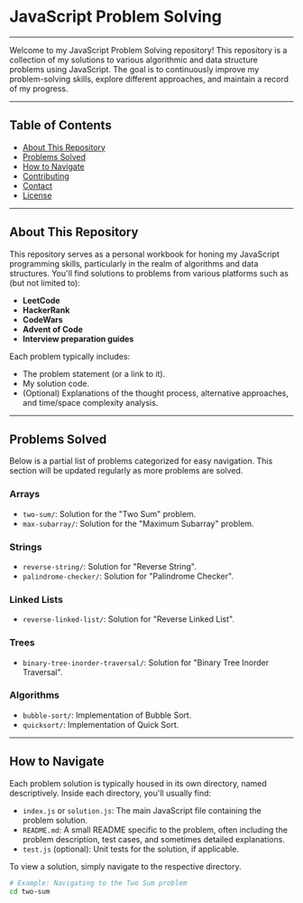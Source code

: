 # JavaScript Problem Solving

---

Welcome to my JavaScript Problem Solving repository! This repository is a collection of my solutions to various algorithmic and data structure problems using JavaScript. The goal is to continuously improve my problem-solving skills, explore different approaches, and maintain a record of my progress.

---

## Table of Contents

- [About This Repository](#about-this-repository)
- [Problems Solved](#problems-solved)
- [How to Navigate](#how-to-navigate)
- [Contributing](#contributing)
- [Contact](#contact)
- [License](#license)

---

## About This Repository

This repository serves as a personal workbook for honing my JavaScript programming skills, particularly in the realm of algorithms and data structures. You'll find solutions to problems from various platforms such as (but not limited to):

* **LeetCode**
* **HackerRank**
* **CodeWars**
* **Advent of Code**
* **Interview preparation guides**

Each problem typically includes:
* The problem statement (or a link to it).
* My solution code.
* (Optional) Explanations of the thought process, alternative approaches, and time/space complexity analysis.

---

## Problems Solved

Below is a partial list of problems categorized for easy navigation. This section will be updated regularly as more problems are solved.

### Arrays

* `two-sum/`: Solution for the "Two Sum" problem.
* `max-subarray/`: Solution for the "Maximum Subarray" problem.

### Strings

* `reverse-string/`: Solution for "Reverse String".
* `palindrome-checker/`: Solution for "Palindrome Checker".

### Linked Lists

* `reverse-linked-list/`: Solution for "Reverse Linked List".

### Trees

* `binary-tree-inorder-traversal/`: Solution for "Binary Tree Inorder Traversal".

### Algorithms

* `bubble-sort/`: Implementation of Bubble Sort.
* `quicksort/`: Implementation of Quick Sort.

---

## How to Navigate

Each problem solution is typically housed in its own directory, named descriptively. Inside each directory, you'll usually find:

* `index.js` or `solution.js`: The main JavaScript file containing the problem solution.
* `README.md`: A small README specific to the problem, often including the problem description, test cases, and sometimes detailed explanations.
* `test.js` (optional): Unit tests for the solution, if applicable.

To view a solution, simply navigate to the respective directory.

```bash
# Example: Navigating to the Two Sum problem
cd two-sum
